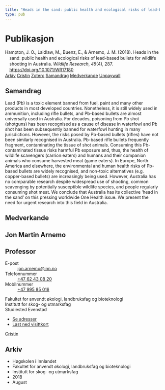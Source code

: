 ```yaml
---
title: "Heads in the sand: public health and ecological risks of lead-based bullets for wildlife shooting in Australia"
type: pub
---
```

<h1>Publikasjon</h1>
<article id="csl-bib-container-956DU86B" class="csl-bib-container">
  <div class="csl-bib-body" style="line-height: 1.35; padding-left: 1em; text-indent:-1em;">
  <div class="csl-entry">Hampton, J. O., Laidlaw, M., Buenz, E., &amp; Arnemo, J. M. (2018). Heads in the sand: public health and ecological risks of lead-based bullets for wildlife shooting in Australia. <i>Wildlife Research</i>, <i>45</i>(4), 287. <a href="https://doi.org/10.1071/WR17180">https://doi.org/10.1071/WR17180</a></div>
</div>
  <div class="csl-bib-buttons">
    <a href="#taxonomy-article-956DU86B" class="csl-bib-button">Arkiv</a>
    <a href="https://app.cristin.no/results/show.jsf?id=1602248" alt="Cristin URL" class="csl-bib-button">Cristin</a>
    <a href="http://zotero.org/groups/5022929/items/956DU86B" alt="Zotero URL" class="csl-bib-button">Zotero</a>
    <a href="#abstract-article-956DU86B" class="csl-bib-button">Samandrag</a>
    <a href="#contributors-article-956DU86B" class="csl-bib-button">Medverkande</a>
    <a href="https://www.publish.csiro.au/wr/pdf/WR17180" class="csl-bib-button">Unpaywall</a>
  </div>
  <div id="csl-bib-meta-container-956DU86B"></div>
</article>
<div id="csl-bib-meta-956DU86B" class="csl-bib-meta">
  <article id="abstract-article-956DU86B" class="abstract-article">
    <h1>Samandrag</h1>
    Lead (Pb) is a toxic element banned from fuel, paint and many other products in most developed countries. Nonetheless, it is still widely used in ammunition, including rifle bullets, and Pb-based bullets are almost universally used in Australia. For decades, poisoning from Pb shot (shotguns) has been recognised as a cause of disease in waterfowl and Pb shot has been subsequently banned for waterfowl hunting in many jurisdictions. However, the risks posed by Pb-based bullets (rifles) have not been similarly recognised in Australia. Pb-based rifle bullets frequently fragment, contaminating the tissue of shot animals. Consuming this Pb-contaminated tissue risks harmful Pb exposure and, thus, the health of wildlife scavengers (carrion eaters) and humans and their companion animals who consume harvested meat (game eaters). In Europe, North America and elsewhere, the environmental and human health risks of Pb-based bullets are widely recognised, and non-toxic alternatives (e.g. copper-based bullets) are increasingly being used. However, Australia has no comparable research despite widespread use of shooting, common scavenging by potentially susceptible wildlife species, and people regularly consuming shot meat. We conclude that Australia has its collective ‘head in the sand’ on this pressing worldwide One Health issue. We present the need for urgent research into this field in Australia.
  </article>
  <article id="contributors-article-956DU86B" class="contributors-article">
    <h1>Medverkande</h1>
    <div class="personas">
<div class="vrtx-hinn-person-card">
<div class="photo">
<i class="lar la-user-circle missing-person"></i>
</div>
<div class="info">
<hgroup><h1>Jon Martin Arnemo</h1>
<h2>Professor</h2>
</hgroup><dl>
<dt>E-post</dt>
<dd>
<a href="mailto:jon.arnemo@inn.no">jon.arnemo@inn.no</a>
</dd>
<dt>Telefonnummer</dt>
<dd><a href="tel:+4762430820">
+47 62 43 08 20
</a></dd>
<dt>Mobilnummer</dt>
<dd><a href="tel:+4799585019">
+47 995 85 019
</a></dd>
</dl>
<p>
Fakultet for anvendt økologi, landbruksfag og bioteknologi<br>
Institutt for skog- og utmarksfag<br>
Studiested Evenstad
</p>
<ul class="vrtx-hinn-links">
<li><a href="https://www.inn.no/finn-en-ansatt/jon-arnemo.html#vrtx-hinn-addresses">Se adresser</a></li>
<li><a href="https://www.inn.no/finn-en-ansatt/jon-arnemo.html?vrtx=vcf">Last ned visittkort</a></li>
</ul>
</div>
</div>
<a href="https://app.cristin.no/persons/show.jsf?id=328246" alt="Cristin URL" class="personas-cristin">Cristin</a>
</div>
  </article>
  <article id="taxonomy-article-956DU86B" class="taxonomy-article">
    <h1>Arkiv</h1>
    <ul>
      <li>Høgskolen i Innlandet</li>
      <li>Fakultet for anvendt økologi, landbruksfag og bioteknologi</li>
      <li>Institutt for skog- og utmarksfag</li>
      <li>2018</li>
      <li>August</li>
    </ul>
  </article>
</div>
